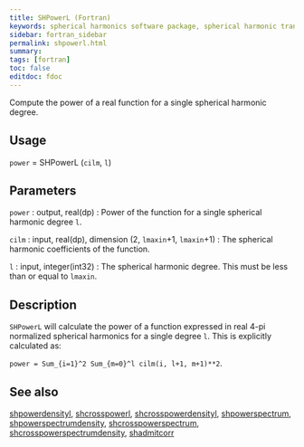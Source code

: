 ```yaml
---
title: SHPowerL (Fortran)
keywords: spherical harmonics software package, spherical harmonic transform, legendre functions, multitaper spectral analysis, fortran, Python, gravity, magnetic field
sidebar: fortran_sidebar
permalink: shpowerl.html
summary:
tags: [fortran]
toc: false
editdoc: fdoc
---
```


Compute the power of a real function for a single spherical harmonic degree.

## Usage

`power` = SHPowerL (`cilm`, `l`)

## Parameters

`power` : output, real(dp)
:   Power of the function for a single spherical harmonic degree `l`.

`cilm` : input, real(dp), dimension (2, `lmaxin`+1, `lmaxin`+1)
:   The spherical harmonic coefficients of the function.

`l` : input, integer(int32)
:   The spherical harmonic degree. This must be less than or equal to `lmaxin`.

## Description

`SHPowerL` will calculate the power of a function expressed in real 4-pi normalized spherical harmonics for a single degree `l`. This is explicitly calculated as:

`power = Sum_{i=1}^2 Sum_{m=0}^l cilm(i, l+1, m+1)**2`.

## See also

[shpowerdensityl](shpowerdensityl.html), [shcrosspowerl](shcrosspowerl.html), [shcrosspowerdensityl](shcrosspowerdensityl.html), [shpowerspectrum](shpowerspectrum.html), [shpowerspectrumdensity](shpowerspectrumdensity.html), [shcrosspowerspectrum](shcrosspowerspectrum.html), [shcrosspowerspectrumdensity](shcrosspowerspectrumdensity.html), [shadmitcorr](shadmitcorr.html)
